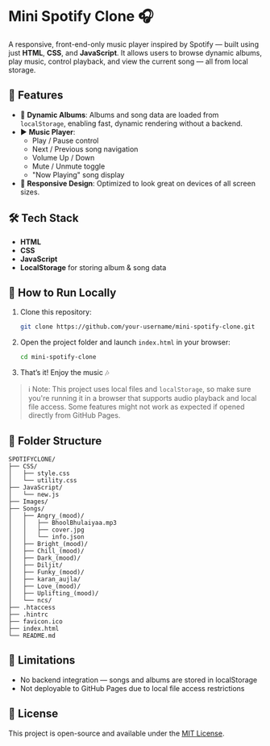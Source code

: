 # Mini Spotify Clone 🎧

A responsive, front-end-only music player inspired by Spotify — built using just **HTML**, **CSS**, and **JavaScript**. It allows users to browse dynamic albums, play music, control playback, and view the current song — all from local storage.

## 🎯 Features

- 🎵 **Dynamic Albums**: Albums and song data are loaded from `localStorage`, enabling fast, dynamic rendering without a backend.
- ▶️ **Music Player**:
  - Play / Pause control
  - Next / Previous song navigation
  - Volume Up / Down
  - Mute / Unmute toggle
  - "Now Playing" song display
- 📱 **Responsive Design**: Optimized to look great on devices of all screen sizes.

## 🛠 Tech Stack

- **HTML**
- **CSS**
- **JavaScript**
- **LocalStorage** for storing album & song data

## 🚀 How to Run Locally

1. Clone this repository:
   ```bash
   git clone https://github.com/your-username/mini-spotify-clone.git
   ```

2. Open the project folder and launch `index.html` in your browser:
   ```bash
   cd mini-spotify-clone
   ```

3. That’s it! Enjoy the music 🎶

> ℹ️ Note: This project uses local files and `localStorage`, so make sure you're running it in a browser that supports audio playback and local file access. Some features might not work as expected if opened directly from GitHub Pages.

## 📂 Folder Structure

```
SPOTIFYCLONE/
├── CSS/
│   ├── style.css
│   └── utility.css
├── JavaScript/
│   └── new.js
├── Images/
├── Songs/
│   ├── Angry_(mood)/
│   │   ├── BhoolBhulaiyaa.mp3
│   │   ├── cover.jpg
│   │   └── info.json
│   ├── Bright_(mood)/
│   ├── Chill_(mood)/
│   ├── Dark_(mood)/
│   ├── Diljit/
│   ├── Funky_(mood)/
│   ├── karan_aujla/
│   ├── Love_(mood)/
│   ├── Uplifting_(mood)/
│   └── ncs/
├── .htaccess
├── .hintrc
├── favicon.ico
├── index.html
└── README.md
```

## 📌 Limitations

- No backend integration — songs and albums are stored in localStorage
- Not deployable to GitHub Pages due to local file access restrictions

## 📄 License

This project is open-source and available under the [MIT License](LICENSE).
